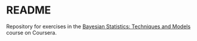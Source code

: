 # README

Repository for exercises in the [Bayesian Statistics: Techniques and Models](https://www.coursera.org/learn/mcmc-bayesian-statistics) course on Coursera.

